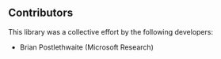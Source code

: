 ## Contributors

This library was a collective effort by the following developers:

* Brian Postlethwaite (Microsoft Research)
